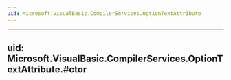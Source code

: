 ```yaml
---
uid: Microsoft.VisualBasic.CompilerServices.OptionTextAttribute
---
```


---
uid: Microsoft.VisualBasic.CompilerServices.OptionTextAttribute.#ctor
---
